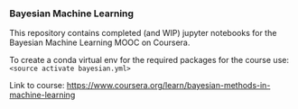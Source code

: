 ### Bayesian Machine Learning

This repository contains completed (and WIP) jupyter notebooks for the Bayesian Machine Learning MOOC on Coursera.

To create a conda virtual env for the required packages for the course use:
`<source activate bayesian.yml>`

Link to course: https://www.coursera.org/learn/bayesian-methods-in-machine-learning

